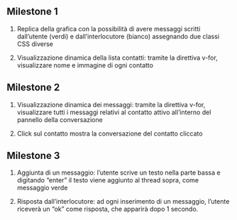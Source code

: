 ## Milestone 1

1. Replica della grafica con la possibilità di avere messaggi scritti dall’utente (verdi) e dall’interlocutore (bianco) assegnando due classi CSS diverse

2.  Visualizzazione dinamica della lista contatti: tramite la direttiva v-for, visualizzare nome e immagine di ogni contatto

## Milestone 2

1. Visualizzazione dinamica dei messaggi: tramite la direttiva v-for, visualizzare tutti i messaggi relativi al contatto attivo all’interno del pannello della conversazione


2. Click sul contatto mostra la conversazione del contatto cliccato


## Milestone 3
 
1. Aggiunta di un messaggio: l’utente scrive un testo nella parte bassa e digitando
“enter” il testo viene aggiunto al thread sopra, come messaggio verde

2. Risposta dall’interlocutore: ad ogni inserimento di un messaggio, l’utente riceverà
un “ok” come risposta, che apparirà dopo 1 secondo.
